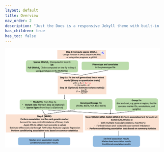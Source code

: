 ```yaml
---
layout: default
title: Overview
nav_order: 2
description: "Just the Docs is a responsive Jekyll theme with built-in search that is easily customizable and hosted on GitHub Pages."
has_children: true
has_toc: false
---
```


![Alt Text](/assets/img/saige-siage-gene-outline.png)
